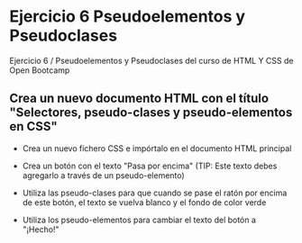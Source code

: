 # Ejercicio 6 Pseudoelementos y Pseudoclases
Ejercicio 6 / Pseudoelementos y Pseudoclases del curso de HTML Y CSS de Open Bootcamp

## Crea un nuevo documento HTML con el título "Selectores, pseudo-clases y pseudo-elementos en CSS"

* Crea un nuevo fichero CSS e impórtalo en el documento HTML principal

* Crea un botón con el texto "Pasa por encima" (TIP: Este texto debes agregarlo a través de un pseudo-elemento)

* Utiliza las pseudo-clases para que cuando se pase el ratón por encima de este botón, el texto se vuelva blanco y el fondo de color verde

* Utiliza los pseudo-elementos para cambiar el texto del botón a "¡Hecho!"
